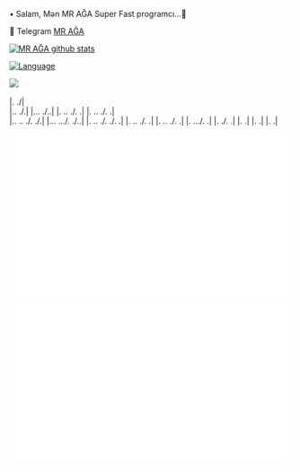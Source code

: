  • Salam, Mən MR AĞA Super Fast programcı...👋
 
  🖤 Telegram [MR AĞA](https://t.me/tenha055)



[![MR AĞA github stats](https://github-readme-stats.vercel.app/api?username=AzeMusic&show_icons=true&theme=cobalt&count_private=true)](https://github.com/AzeMusic)

[![Language](https://github-readme-stats.vercel.app/api/top-langs/?username=AzeMusic&layout=compact&theme=midnight-purple&hide=Css)](https://github.com/AzeMusic)

![](https://visitor-badge.laobi.icu/badge?page_id=AzeMusic)

 |\.            ./|          
 |.\.          ./.|
 |..\.        ./..|
 |. .\.      ./. .|
 |.  .\.    ./.  .|        
 |.\. .\.  ./. ./.|
 |..\. .\../. ./..|
 |. .\. .\/. ./. .|
 |.  .\.    ./.  .|
 |.   .\.  ./.   .|
 |.    .\../.    .|
 |.     .\/.     .|
 |.              .|
 |.              .|
 |.              .|
 

 






<img src="https://github.com/AzeMusic/github-stats/blob/master/generated/overview.svg#gh-dark-mode-only" />

<img src="https://github.com/AzeMusic/github-stats/blob/master/generated/overview.svg#gh-dark-mode-only" />

</a>
